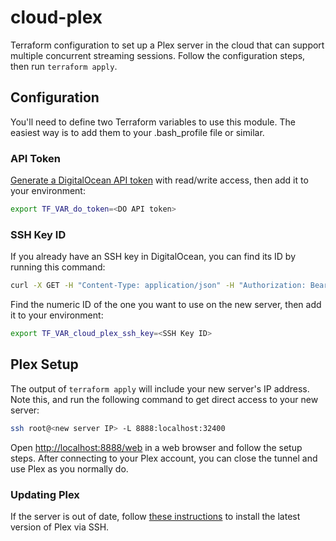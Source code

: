 # cloud-plex

Terraform configuration to set up a Plex server in the cloud that can support multiple concurrent streaming sessions.
Follow the configuration steps, then run `terraform apply`.

## Configuration

You'll need to define two Terraform variables to use this module. The easiest way is to add them to your .bash_profile
file or similar.

### API Token

[Generate a DigitalOcean API token](https://cloud.digitalocean.com/account/api/tokens) with read/write access, then add
it to your environment:

```bash
export TF_VAR_do_token=<DO API token>
```

### SSH Key ID

If you already have an SSH key in DigitalOcean, you can find its ID by running this command:

```bash
curl -X GET -H "Content-Type: application/json" -H "Authorization: Bearer $TF_VAR_do_token" "https://api.digitalocean.com/v2/account/keys" | jq
```

Find the numeric ID of the one you want to use on the new server, then add it to your environment:

```bash
export TF_VAR_cloud_plex_ssh_key=<SSH Key ID>
```

## Plex Setup

The output of `terraform apply` will include your new server's IP address. Note this, and run the following command to
get direct access to your new server:

```bash
ssh root@<new server IP> -L 8888:localhost:32400
```

Open [http://localhost:8888/web](http://localhost:8888/web) in a web browser and follow the setup steps. After
connecting to your Plex account, you can close the tunnel and use Plex as you normally do.

### Updating Plex

If the server is out of date, follow [these instructions](https://brianli.com/how-to-update-plex-media-server-on-ubuntu/) to install the latest
version of Plex via SSH.

